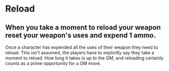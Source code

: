 # Reload
When you **take a moment to reload your weapon** reset your weapon's uses and expend 1 ammo.
---
Once a character has expended all the uses of their weapon they need to reload. This isn't assumed, the players have to explicitly say they take a moment to reload. How long it takes is up to the GM, and reloading certainly counts as a prime opportunity for a GM move.